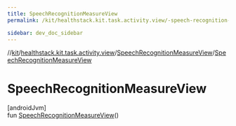 ```yaml
---
title: SpeechRecognitionMeasureView
permalink: /kit/healthstack.kit.task.activity.view/-speech-recognition-measure-view/-speech-recognition-measure-view.html

sidebar: dev_doc_sidebar
---
```

//[kit](../../../kit.html)/[healthstack.kit.task.activity.view](../index.html)/[SpeechRecognitionMeasureView](index.html)/[SpeechRecognitionMeasureView](-speech-recognition-measure-view.html)



# SpeechRecognitionMeasureView



[androidJvm]\
fun [SpeechRecognitionMeasureView](-speech-recognition-measure-view.html)()




